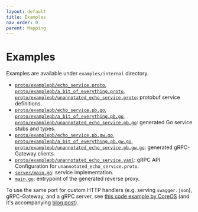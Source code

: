 ```yaml
---
layout: default
title: Examples
nav_order: 0
parent: Mapping
---
```


# Examples

Examples are available under `examples/internal` directory.

- [`proto/examplepb/echo_service.proto`](https://github.com/gclb/y-grpc-gateway/tree/main/examples/internal/proto/examplepb/echo_service.proto), [`proto/examplepb/a_bit_of_everything.proto`](https://github.com/gclb/y-grpc-gateway/tree/main/examples/internal/proto/examplepb/a_bit_of_everything.proto), [`proto/examplepb/unannotated_echo_service.proto`](https://github.com/gclb/y-grpc-gateway/tree/main/examples/internal/proto/examplepb/unannotated_echo_service.proto):
  protobuf service definitions.
- [`proto/examplepb/echo_service.pb.go`](https://github.com/gclb/y-grpc-gateway/tree/main/examples/internal/proto/examplepb/echo_service.pb.go), [`proto/examplepb/a_bit_of_everything.pb.go`](https://github.com/gclb/y-grpc-gateway/tree/main/examples/internal/proto/examplepb/a_bit_of_everything.pb.go), [`proto/examplepb/unannotated_echo_service.pb.go`](https://github.com/gclb/y-grpc-gateway/tree/main/examples/internal/proto/examplepb/unannotated_echo_service.pb.go):
  generated Go service stubs and types.
- [`proto/examplepb/echo_service.pb.gw.go`](https://github.com/gclb/y-grpc-gateway/tree/main/examples/internal/proto/examplepb/echo_service.pb.gw.go), [`proto/examplepb/a_bit_of_everything.pb.gw.go`](https://github.com/gclb/y-grpc-gateway/tree/main/examples/internal/proto/examplepb/a_bit_of_everything.pb.gw.go), [`proto/examplepb/unannotated_echo_service.pb.gw.go`](https://github.com/gclb/y-grpc-gateway/tree/main/examples/internal/proto/examplepb/unannotated_echo_service.pb.gw.go):
  generated gRPC-Gateway clients.
- [`proto/examplepb/unannotated_echo_service.yaml`](https://github.com/gclb/y-grpc-gateway/tree/main/examples/internal/proto/examplepb/unannotated_echo_service.yaml):
  gRPC API Configuration for `unannotated_echo_service.proto`.
- [`server/main.go`](https://github.com/gclb/y-grpc-gateway/tree/main/examples/internal/server/main.go):
  service implementation.
- [`main.go`](https://github.com/gclb/y-grpc-gateway/tree/main/examples/internal/gateway/main.go):
  entrypoint of the generated reverse proxy.

To use the same port for custom HTTP handlers (e.g. serving `swagger.json`),
gRPC-Gateway, and a gRPC server, see [this code example by CoreOS](https://github.com/philips/y-grpc-gateway-example/blob/main/cmd/serve.go) (and it's accompanying
[blog post](https://coreos.com/blog/grpc-protobufs-swagger.html)).
